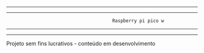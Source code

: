 ********************************************************************************************
********************************************************************************************
                                           Raspberry pi pico w 
********************************************************************************************
********************************************************************************************


Projeto sem fins lucrativos - conteúdo em desenvolvimento 
